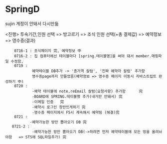 # SpringD
sujin 계정이 안돼서 다시만듦

<진행>
투숙기간,인원 선택 => 방고르기 => 조식 인원 선택(+총 결제값) => 예약정보 => 영수증(결과)

        0716-1 : 조식페이지 完, 예약정보 中
        0716-2 : 집 컴퓨터에선 테이블마다 [spring.테이블명]을 써야 돼서 member.매핑파일 수정함, 
        0719 : 
                예약테이블 DB추가 -> '총가격 칼럼', '진짜 예약자 칼럼' 추가함
                영수증page까지 만들었음(예약정보 => 영수증 페이지 이동시 자바스트립트 완성하기 中)
        0720 : 
                -예약 테이블에 note,reEmail 칼럼(요청사항) 추가함      完
                -BOARD에 SPRING.테이블명 추가(내거만 안돼서) 完
                -이메일 인증   完
                -예약시 로그인 창만뜨게하기 完
                -영수증 페이지에서 F5시 계속해서 예약됨 (해결)完
        0721 : 
               -예약가능한 방만 뽑아오기 DB 完
       0721-2 : 
                -예약가능한 방만 뽑아오기 DB(->하려면 먼저 예약테이블에 모든 방을 올려놔야함   => STS에 SQL파일추가) 完
       

             
        
        
